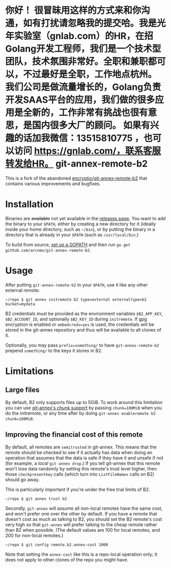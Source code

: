 你好！
很冒昧用这样的方式来和你沟通，如有打扰请忽略我的提交哈。我是光年实验室（gnlab.com）的HR，在招Golang开发工程师，我们是一个技术型团队，技术氛围非常好。全职和兼职都可以，不过最好是全职，工作地点杭州。
我们公司是做流量增长的，Golang负责开发SAAS平台的应用，我们做的很多应用是全新的，工作非常有挑战也很有意思，是国内很多大厂的顾问。
如果有兴趣的话加我微信：13515810775  ，也可以访问 https://gnlab.com/，联系客服转发给HR。
git-annex-remote-b2
===================

This is a fork of the abandoned [encryptio/git-annex-remote-b2](https://github.com/encryptio/git-annex-remote-b2) that contains various improvements and bugfixes.

Installation
============

Binaries are ~~available~~ not yet available in the [releases page](https://github.com/arcnmx/git-annex-remote-b2/releases). You want to add the binary to your `$PATH`, either by creating a new directory for it (ideally inside your home directory, such as `~/bin`), or by putting the binary in a directory that is already in your `$PATH` (such as `/usr/local/bin`.)

To build from source, [set up a GOPATH](https://golang.org/doc/code.html) and then run `go get github.com/arcnmx/git-annex-remote-b2`.

Usage
=====

After putting `git-annex-remote-b2` in your `$PATH`, use it like any other external remote:

```
~/repo $ git annex initremote b2 type=external externaltype=b2 bucket=mydata
```

B2 credentials must be provided as the environment variables `$B2_APP_KEY`, `$B2_ACCOUNT_ID`, and optionally `$B2_KEY_ID` during `initremote`. If gpg encryption is enabled or `embedcreds=yes` is used, the credentials will be stored in the git-annex repository and thus will be available to all clones of it.

Optionally, you may pass `prefix=something/` to have `git-annex-remote-b2` prepend `something/` to the keys it stores in B2.

Limitations
===========

Large files
-----------

By default, B2 only supports files up to 5GiB. To work around this limitation you can use [git-annex's chunk support](http://git-annex.branchable.com/chunking/) by passing `chunk=100MiB` when you do the initremote, or any time after by doing `git-annex enableremote b2 chunk=100MiB`.

Improving the financial cost of this remote
-------------------------------------------

By default, all remotes are `semitrusted` in git-annex. This means that the remote should be checked to see if it actually has data when doing an operation that assumes that the data is safe if they have it and unsafe if not (for example, a *local* `git annex drop`.) If you tell git-annex that this remote won't lose data randomly by setting this remote's trust level higher, then those `checkpresentkey` calls (which turn into `ListFileNames` calls on B2) should go away.

This is particularly important if you're under the free trial limits of B2.

```
~/repo $ git annex trust b2
```

Secondly, `git-annex` will assume all non-local remotes have the same cost, and won't prefer one over the other by default. If you have a remote that doesn't cost as much as talking to B2, you should set the B2 remote's cost very high so that `git-annex` will prefer talking to the cheap remote rather than B2 when possible. (The default values are 100 for local remotes, and 200 for non-local remotes.)

```
~/repo $ git config remote.b2.annex-cost 1000
```

Note that setting the `annex-cost` like this is a repo-local operation only; it does not apply to other clones of the repo you might have.
